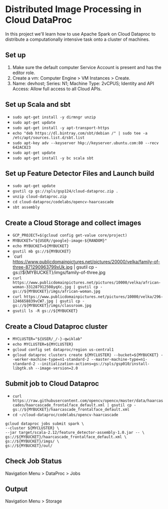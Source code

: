 # Distributed Image Processing in Cloud DataProc
In this project we'll learn how to use Apache Spark on Cloud Dataproc to distribute a computationally intensive task onto a cluster of machines.

## Set up
1. Make sure the default computer Service Account is present and has the editor role.
2. Create a vm: Computer Engine > VM Instances > Create.
3. Name: devhost; Series: N1; Machine Type: 2vCPUS; Identity and API Access: Allow full access to all Cloud APIs.

## Set up Scala and sbt
* `sudo apt-get install -y dirmngr unzip` 
* `sudo apt-get update`
* `sudo apt-get install -y apt-transport-https`
* `echo "deb https://dl.bintray.com/sbt/debian /" | sudo tee -a /etc/apt/sources.list.d/sbt.list`
* `sudo apt-key adv --keyserver hkp://keyserver.ubuntu.com:80 --recv 642AC823` 
* `sudo apt-get update`
* `sudo apt-get install -y bc scala sbt`

## Set up Feature Detector Files and Launch build
* `sudo apt-get update`
* `gsutil cp gs://spls/gsp124/cloud-dataproc.zip .`
* `unzip cloud-dataproc.zip`
* `cd cloud-dataproc/codelabs/opencv-haarcascade`
* `sbt assembly`

## Create a Cloud Storage and collect images
* `GCP_PROJECT=$(gcloud config get-value core/project)`
* `MYBUCKET="${USER//google}-image-${RANDOM}"`
* `echo MYBUCKET=${MYBUCKET}`
* `gsutil mb gs://${MYBUCKET}`
* `curl https://www.publicdomainpictures.net/pictures/20000/velka/family-of-three-871290963799xUk.jpg | gsutil cp - gs://${MYBUCKET}/imgs/family-of-three.jpg
* `curl https://www.publicdomainpictures.net/pictures/10000/velka/african-woman-331287912508yqXc.jpg | gsutil cp - gs://${MYBUCKET}/imgs/african-woman.jpg`
* `curl https://www.publicdomainpictures.net/pictures/10000/velka/296-1246658839vCW7.jpg | gsutil cp - gs://${MYBUCKET}/imgs/classroom.jpg`
* `gsutil ls -R gs://${MYBUCKET}`

## Create a Cloud Dataproc cluster
* `MYCLUSTER="${USER/_/-}-qwiklab"`
* `echo MYCLUSTER=${MYCLUSTER}`
* `gcloud config set dataproc/region us-central1`
* `gcloud dataproc clusters create ${MYCLUSTER} --bucket=${MYBUCKET} --worker-machine-type=n1-standard-2 --master-machine-type=n1-standard-2 --initialization-actions=gs://spls/gsp010/install-libgtk.sh --image-version=2.0 `

## Submit job to Cloud Dataproc
* `curl https://raw.githubusercontent.com/opencv/opencv/master/data/haarcascades/haarcascade_frontalface_default.xml | gsutil cp - gs://${MYBUCKET}/haarcascade_frontalface_default.xml`
* `cd ~/cloud-dataproc/codelabs/opencv-haarcascade`
``` 
gcloud dataproc jobs submit spark \
--cluster ${MYCLUSTER} \
--jar target/scala-2.12/feature_detector-assembly-1.0.jar -- \
gs://${MYBUCKET}/haarcascade_frontalface_default.xml \
gs://${MYBUCKET}/imgs/ \
gs://${MYBUCKET}/out/
```

## Check Job Status
Navigation Menu > DataProc > Jobs

## Output
Navigation Menu > Storage

